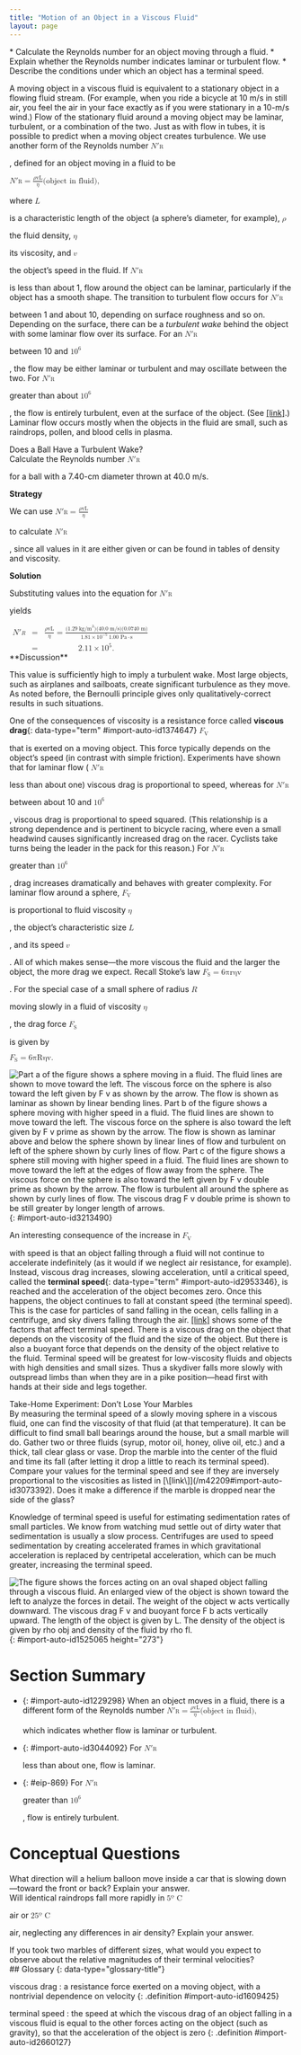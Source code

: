 ```yaml
---
title: "Motion of an Object in a Viscous Fluid"
layout: page
---
```



<div data-type="abstract" markdown="1">
* Calculate the Reynolds number for an object moving through a fluid.
* Explain whether the Reynolds number indicates laminar or turbulent flow.
* Describe the conditions under which an object has a terminal speed.

</div>

A moving object in a viscous fluid is equivalent to a stationary object in a flowing fluid stream. (For example, when you ride a bicycle at 10 m/s in still air, you feel the air in your face exactly as if you were stationary in a 10-m/s wind.) Flow of the stationary fluid around a moving object may be laminar, turbulent, or a combination of the two. Just as with flow in tubes, it is possible to predict when a moving object creates turbulence. We use another form of the Reynolds number <math xmlns="http://www.w3.org/1998/Math/MathML"><semantics><mrow><mrow><msubsup><mrow><mi>N</mi><mo>′</mo></mrow><mrow><mtext>R</mtext></mrow></msubsup></mrow><mrow /></mrow><annotation encoding="StarMath 5.0"> size 12{ { {N}} sup { ' } rSub { size 8{R} } } {}</annotation></semantics></math>

, defined for an object moving in a fluid to be

<div data-type="equation" class="equation" id="import-auto-id3230050">
<math xmlns="http://www.w3.org/1998/Math/MathML"><semantics><mrow><mrow><mrow><mrow><msubsup><mrow><mi>N</mi><mo>′</mo></mrow><mrow><mtext>R</mtext></mrow></msubsup><mo stretchy="false">=</mo><mfrac><mrow><mi>ρ</mi><mstyle fontstyle="italic"><mrow><mtext>vL</mtext></mrow></mstyle></mrow><mi>η</mi></mfrac></mrow></mrow><mtext>(object in fluid), </mtext></mrow><mrow /></mrow><annotation encoding="StarMath 5.0"> size 12{ { {N}} sup { ' } rSub { size 8{R} } = { {ρ ital "vL"} over {η} } } {}</annotation></semantics></math>
</div>

where <math xmlns="http://www.w3.org/1998/Math/MathML"><semantics><mrow><mrow><mi>L</mi></mrow><mrow /></mrow><annotation encoding="StarMath 5.0"> size 12{L} {}</annotation></semantics></math>

 is a characteristic length of the object (a sphere’s diameter, for example), <math xmlns="http://www.w3.org/1998/Math/MathML"><semantics><mrow><mrow><mi>ρ</mi></mrow><mrow /></mrow><annotation encoding="StarMath 5.0"> size 12{ρ} {}</annotation></semantics></math>

 the fluid density, <math xmlns="http://www.w3.org/1998/Math/MathML"><semantics><mrow><mrow><mi>η</mi></mrow><mrow /></mrow><annotation encoding="StarMath 5.0"> size 12{η} {}</annotation></semantics></math>

 its viscosity, and <math xmlns="http://www.w3.org/1998/Math/MathML"><semantics><mrow><mrow><mi>v</mi></mrow><mrow /></mrow><annotation encoding="StarMath 5.0"> size 12{v} {}</annotation></semantics></math>

 the object’s speed in the fluid. If <math xmlns="http://www.w3.org/1998/Math/MathML"><semantics><mrow><mrow><msubsup><mrow><mi>N</mi><mo>′</mo></mrow><mrow><mtext>R</mtext></mrow></msubsup></mrow><mrow /></mrow><annotation encoding="StarMath 5.0"> size 12{ { {N}} sup { ' } rSub { size 8{R} } } {}</annotation></semantics></math>

 is less than about 1, flow around the object can be laminar, particularly if the object has a smooth shape. The transition to turbulent flow occurs for <math xmlns="http://www.w3.org/1998/Math/MathML"><semantics><mrow><mrow><msubsup><mrow><mi>N</mi><mo>′</mo></mrow><mrow><mtext>R</mtext></mrow></msubsup></mrow><mrow /></mrow><annotation encoding="StarMath 5.0"> size 12{ { {N}} sup { ' } rSub { size 8{R} } } {}</annotation></semantics></math>

 between 1 and about 10, depending on surface roughness and so on. Depending on the surface, there can be a *turbulent wake* behind the object with some laminar flow over its surface. For an <math xmlns="http://www.w3.org/1998/Math/MathML"><semantics><mrow><mrow><msubsup><mrow><mi>N</mi><mo>′</mo></mrow><mrow><mtext>R</mtext></mrow></msubsup></mrow><mrow /></mrow><annotation encoding="StarMath 5.0"> size 12{ { {N}} sup { ' } rSub { size 8{R} } } {}</annotation></semantics></math>

 between 10 and <math xmlns="http://www.w3.org/1998/Math/MathML"><semantics><mrow><mrow><msup><mtext>10</mtext><mrow><mn>6</mn></mrow></msup></mrow><mrow /></mrow><annotation encoding="StarMath 5.0"> size 12{"10" rSup { size 8{6} } } {}</annotation></semantics></math>

, the flow may be either laminar or turbulent and may oscillate between the two. For <math xmlns="http://www.w3.org/1998/Math/MathML"><semantics><mrow><mrow><msubsup><mrow><mi>N</mi><mo>′</mo></mrow><mrow><mtext>R</mtext></mrow></msubsup></mrow><mrow /></mrow><annotation encoding="StarMath 5.0"> size 12{ { {N}} sup { ' } rSub { size 8{R} } } {}</annotation></semantics></math>

 greater than about <math xmlns="http://www.w3.org/1998/Math/MathML"><semantics><mrow><mrow><msup><mtext>10</mtext><mrow><mn>6</mn></mrow></msup></mrow><mrow /></mrow><annotation encoding="StarMath 5.0"> size 12{"10" rSup { size 8{6} } } {}</annotation></semantics></math>

, the flow is entirely turbulent, even at the surface of the object. (See [\[link\]](#import-auto-id3213490).) Laminar flow occurs mostly when the objects in the fluid are small, such as raindrops, pollen, and blood cells in plasma.

<div data-type="example" class="example" markdown="1">
<div data-type="title" class="title">
Does a Ball Have a Turbulent Wake?
</div>
Calculate the Reynolds number <math xmlns="http://www.w3.org/1998/Math/MathML"><semantics><mrow><mrow><msubsup><mrow><mi>N</mi><mo>′</mo></mrow><mrow><mtext>R</mtext></mrow></msubsup></mrow><mrow /></mrow><annotation encoding="StarMath 5.0"> size 12{ { {N}} sup { ' } rSub { size 8{R} } } {}</annotation></semantics></math>

 for a ball with a 7.40-cm diameter thrown at 40.0 m/s.

**Strategy**

We can use <math xmlns="http://www.w3.org/1998/Math/MathML"><semantics><mrow><mrow><mrow><msubsup><mrow><mi>N</mi><mo>′</mo></mrow><mrow><mtext>R</mtext></mrow></msubsup><mo stretchy="false">=</mo><mfrac><mrow><mi>ρ</mi><mstyle fontstyle="italic"><mrow><mtext>vL</mtext></mrow></mstyle></mrow><mi>η</mi></mfrac></mrow></mrow><mrow /></mrow><annotation encoding="StarMath 5.0"> size 12{ { {N}} sup { ' } rSub { size 8{R} } = { {ρ ital "vL"} over {η} } } {}</annotation></semantics></math>

 to calculate <math xmlns="http://www.w3.org/1998/Math/MathML"><semantics><mrow><mrow><msubsup><mrow><mi>N</mi><mo>′</mo></mrow><mrow><mtext>R</mtext></mrow></msubsup></mrow><mrow /></mrow><annotation encoding="StarMath 5.0"> size 12{ { {N}} sup { ' } rSub { size 8{R} } } {}</annotation></semantics></math>

, since all values in it are either given or can be found in tables of density and viscosity.

**Solution**

Substituting values into the equation for <math xmlns="http://www.w3.org/1998/Math/MathML"><semantics><mrow><mrow><msubsup><mrow><mi>N</mi><mo>′</mo></mrow><mrow><mtext>R</mtext></mrow></msubsup></mrow><mrow /></mrow><annotation encoding="StarMath 5.0"> size 12{ { {N}} sup { ' } rSub { size 8{R} } } {}</annotation></semantics></math>

 yields

<div data-type="equation" class="equation" id="import-auto-id694467">
<math xmlns="http://www.w3.org/1998/Math/MathML"><semantics><mrow><mrow><mtable columnalign="left"><mtr> <mtd> <msubsup><mrow><mi>N</mi><mo>′</mo></mrow><mrow><mi>R</mi></mrow></msubsup></mtd> <mtd><mo stretchy="false">=</mo></mtd> <mtd><mfrac><mrow><mi>ρ</mi><mstyle fontstyle="italic"><mrow><mtext>vL</mtext></mrow></mstyle></mrow><mi>η</mi></mfrac> <mo stretchy="false">=</mo><mfrac><mrow><mo stretchy="false">(</mo><mn>1</mn><mtext>.</mtext><mtext>29</mtext><mspace width="0.25em" /><msup><mtext> kg/m</mtext><mrow><mn>3</mn></mrow></msup> <mo stretchy="false">)</mo><mo stretchy="false">(</mo><mtext>40.0 m/s</mtext><mo stretchy="false">)</mo> <mo stretchy="false">(</mo><mtext>0.0740 m</mtext><mo stretchy="false">)</mo></mrow><mrow><mn>1.81</mn><mrow><mo stretchy="false">×</mo><msup><mtext>10</mtext><mrow><mrow><mo stretchy="false">−</mo><mn>5</mn></mrow></mrow></msup></mrow><mrow><mspace width="0.25em" /><mrow><mn>1.00 Pa</mn><mo stretchy="false">⋅</mo><mtext>s</mtext></mrow></mrow></mrow></mfrac></mtd> </mtr> <mtr> <mtd /> <mtd><mo stretchy="false">=</mo></mtd> <mtd><mn>2.11</mn><mo stretchy="false">×</mo> <msup><mtext>10</mtext> <mrow><mn>5</mn></mrow> </msup><mtext>.</mtext></mtd> </mtr></mtable><mrow /></mrow></mrow></semantics></math>
</div>
**Discussion**

This value is sufficiently high to imply a turbulent wake. Most large objects, such as airplanes and sailboats, create significant turbulence as they move. As noted before, the Bernoulli principle gives only qualitatively-correct results in such situations.

</div>

One of the consequences of viscosity is a resistance force called **viscous drag**{: data-type="term" #import-auto-id1374647} <math xmlns="http://www.w3.org/1998/Math/MathML"><semantics><mrow><mrow><msub><mi>F</mi><mrow><mtext>V</mtext></mrow></msub></mrow><mrow /></mrow><annotation encoding="StarMath 5.0"> size 12{F rSub { size 8{V} } } {}</annotation></semantics></math>

 that is exerted on a moving object. This force typically depends on the object’s speed (in contrast with simple friction). Experiments have shown that for laminar flow ( <math xmlns="http://www.w3.org/1998/Math/MathML"><semantics><mrow><mrow><msubsup><mrow><mi>N</mi><mo>′</mo></mrow><mrow><mtext>R</mtext></mrow></msubsup></mrow></mrow><annotation encoding="StarMath 5.0"> size 12{ { {N}} sup { ' } rSub { size 8{R} } } {}</annotation></semantics></math>

 less than about one) viscous drag is proportional to speed, whereas for <math xmlns="http://www.w3.org/1998/Math/MathML"><semantics><mrow><mrow><msubsup><mrow><mi>N</mi><mo>′</mo></mrow><mrow><mtext>R</mtext></mrow></msubsup></mrow><mrow /></mrow><annotation encoding="StarMath 5.0"> size 12{ { {N}} sup { ' } rSub { size 8{R} } } {}</annotation></semantics></math>

 between about 10 and <math xmlns="http://www.w3.org/1998/Math/MathML"><semantics><mrow><mrow><msup><mtext>10</mtext><mrow><mn>6</mn></mrow></msup></mrow><mrow /></mrow><annotation encoding="StarMath 5.0"> size 12{"10" rSup { size 8{6} } } {}</annotation></semantics></math>

, viscous drag is proportional to speed squared. (This relationship is a strong dependence and is pertinent to bicycle racing, where even a small headwind causes significantly increased drag on the racer. Cyclists take turns being the leader in the pack for this reason.) For <math xmlns="http://www.w3.org/1998/Math/MathML"><semantics><mrow><mrow><msubsup><mrow><mi>N</mi><mo>′</mo></mrow><mrow><mtext>R</mtext></mrow></msubsup></mrow><mrow /></mrow><annotation encoding="StarMath 5.0"> size 12{ { {N}} sup { ' } rSub { size 8{R} } } {}</annotation></semantics></math>

 greater than <math xmlns="http://www.w3.org/1998/Math/MathML"><semantics><mrow><mrow><msup><mtext>10</mtext><mrow><mn>6</mn></mrow></msup></mrow><mrow /></mrow><annotation encoding="StarMath 5.0"> size 12{"10" rSup { size 8{6} } } {}</annotation></semantics></math>

, drag increases dramatically and behaves with greater complexity. For laminar flow around a sphere, <math xmlns="http://www.w3.org/1998/Math/MathML"><semantics><mrow><mrow><msub><mi>F</mi><mrow><mtext>V</mtext></mrow></msub></mrow><mrow /></mrow><annotation encoding="StarMath 5.0"> size 12{F rSub { size 8{V} } } {}</annotation></semantics></math>

 is proportional to fluid viscosity <math xmlns="http://www.w3.org/1998/Math/MathML"><semantics><mrow><mrow><mi>η</mi></mrow><mrow /></mrow><annotation encoding="StarMath 5.0"> size 12{η} {}</annotation></semantics></math>

, the object’s characteristic size <math xmlns="http://www.w3.org/1998/Math/MathML"><semantics><mrow><mrow><mi>L</mi></mrow><mrow /></mrow><annotation encoding="StarMath 5.0"> size 12{L} {}</annotation></semantics></math>

, and its speed <math xmlns="http://www.w3.org/1998/Math/MathML"><semantics><mrow><mrow><mi>v</mi></mrow><mrow /></mrow><annotation encoding="StarMath 5.0"> size 12{v} {}</annotation></semantics></math>

. All of which makes sense—the more viscous the fluid and the larger the object, the more drag we expect. Recall Stoke’s law <math xmlns="http://www.w3.org/1998/Math/MathML"><semantics><mrow><mrow><mrow><msub><mi>F</mi><mrow><mtext>S</mtext></mrow></msub><mo stretchy="false">=</mo><mrow><mn>6</mn><mi fontstyle="italic">πrηv</mi></mrow></mrow></mrow><mrow /></mrow><annotation encoding="StarMath 5.0"> size 12{F rSub { size 8{S} } =6πrηv} {}</annotation></semantics></math>

. For the special case of a small sphere of radius <math xmlns="http://www.w3.org/1998/Math/MathML"><semantics><mrow><mrow><mi>R</mi></mrow><mrow /></mrow><annotation encoding="StarMath 5.0"> size 12{R} {}</annotation></semantics></math>

 moving slowly in a fluid of viscosity <math xmlns="http://www.w3.org/1998/Math/MathML"><semantics><mrow><mrow><mi>η</mi></mrow><mrow /></mrow><annotation encoding="StarMath 5.0"> size 12{η} {}</annotation></semantics></math>

, the drag force <math xmlns="http://www.w3.org/1998/Math/MathML"><semantics><mrow><mrow><msub><mi>F</mi><mrow><mtext>S</mtext></mrow></msub></mrow><mrow /></mrow><annotation encoding="StarMath 5.0"> size 12{F rSub { size 8{S} } } {}</annotation></semantics></math>

 is given by

<div data-type="equation" class="equation" id="import-auto-id1506814">
<math xmlns="http://www.w3.org/1998/Math/MathML"><semantics><mrow><mrow><mrow><mrow><msub><mi>F</mi><mrow><mtext>S</mtext></mrow></msub><mo stretchy="false">=</mo><mrow><mn>6</mn><mi fontstyle="italic">πRηv</mi></mrow></mrow></mrow><mtext>.</mtext></mrow><mrow /></mrow><annotation encoding="StarMath 5.0"> size 12{F rSub { size 8{S} } =6πRηv} {}</annotation></semantics></math>
</div>

![Part a of the figure shows a sphere moving in a fluid. The fluid lines are shown to move toward the left. The viscous force on the sphere is also toward the left given by F v as shown by the arrow. The flow is shown as laminar as shown by linear bending lines. Part b of the figure shows a sphere moving with higher speed in a fluid. The fluid lines are shown to move toward the left. The viscous force on the sphere is also toward the left given by F v prime as shown by the arrow. The flow is shown as laminar above and below the sphere shown by linear lines of flow and turbulent on left of the sphere shown by curly lines of flow. Part c of the figure shows a sphere still moving with higher speed in a fluid. The fluid lines are shown to move toward the left at the edges of flow away from the sphere. The viscous force on the sphere is also toward the left given by F v double prime as shown by the arrow. The flow is turbulent all around the sphere as shown by curly lines of flow. The viscous drag F v double prime is shown to be still greater by longer length of arrows.](../resources/Figure_13_06_01.jpg "(a) Motion of this sphere to the right is equivalent to fluid flow to the left. Here the flow is laminar with N&#x2032;R size 12{ { {N}} sup { ' } rSub { size 8{R} } } {} less than 1. There is a force, called viscous drag FV size 12{F rSub { size 8{V} } } {}, to the left on the ball due to the fluid&#x2019;s viscosity. (b) At a higher speed, the flow becomes partially turbulent, creating a wake starting where the flow lines separate from the surface. Pressure in the wake is less than in front of the sphere, because fluid speed is less, creating a net force to the left F&#x2032;V size 12{ { {F}} sup { ' } rSub { size 8{V} } } {} that is significantly greater than for laminar flow. Here N&#x2032;R size 12{ { {N}} sup { ' } rSub { size 8{R} } } {} is greater than 10. (c) At much higher speeds, where N&#x2032;R size 12{ { {N}} sup { ' } rSub { size 8{R} } } {} is greater than 106 size 12{&quot;10&quot; rSup { size 8{6} } } {}, flow becomes turbulent everywhere on the surface and behind the sphere. Drag increases dramatically."){: #import-auto-id3213490}

An interesting consequence of the increase in <math xmlns="http://www.w3.org/1998/Math/MathML"><semantics><mrow><mrow><msub><mi>F</mi><mrow><mtext>V</mtext></mrow></msub></mrow><mrow /></mrow><annotation encoding="StarMath 5.0"> size 12{F rSub { size 8{V} } } {}</annotation></semantics></math>

 with speed is that an object falling through a fluid will not continue to accelerate indefinitely (as it would if we neglect air resistance, for example). Instead, viscous drag increases, slowing acceleration, until a critical speed, called the **terminal speed**{: data-type="term" #import-auto-id2953346}, is reached and the acceleration of the object becomes zero. Once this happens, the object continues to fall at constant speed (the terminal speed). This is the case for particles of sand falling in the ocean, cells falling in a centrifuge, and sky divers falling through the air. [\[link\]](#import-auto-id1525065) shows some of the factors that affect terminal speed. There is a viscous drag on the object that depends on the viscosity of the fluid and the size of the object. But there is also a buoyant force that depends on the density of the object relative to the fluid. Terminal speed will be greatest for low-viscosity fluids and objects with high densities and small sizes. Thus a skydiver falls more slowly with outspread limbs than when they are in a pike position—head first with hands at their side and legs together.

<div data-type="note" class="note" data-has-label="true" data-label="" markdown="1">
<div data-type="title" class="title">
Take-Home Experiment: Don’t Lose Your Marbles
</div>
By measuring the terminal speed of a slowly moving sphere in a viscous fluid, one can find the viscosity of that fluid (at that temperature). It can be difficult to find small ball bearings around the house, but a small marble will do. Gather two or three fluids (syrup, motor oil, honey, olive oil, etc.) and a thick, tall clear glass or vase. Drop the marble into the center of the fluid and time its fall (after letting it drop a little to reach its terminal speed). Compare your values for the terminal speed and see if they are inversely proportional to the viscosities as listed in [\[link\]](/m42209#import-auto-id3073392). Does it make a difference if the marble is dropped near the side of the glass?

</div>

Knowledge of terminal speed is useful for estimating sedimentation rates of small particles. We know from watching mud settle out of dirty water that sedimentation is usually a slow process. Centrifuges are used to speed sedimentation by creating accelerated frames in which gravitational acceleration is replaced by centripetal acceleration, which can be much greater, increasing the terminal speed.

 ![The figure shows the forces acting on an oval shaped object falling through a viscous fluid. An enlarged view of the object is shown toward the left to analyze the forces in detail. The weight of the object w acts vertically downward. The viscous drag F v and buoyant force F b acts vertically upward. The length of the object is given by L. The density of the object is given by rho obj and density of the fluid by rho fl.](../resources/Figure_13_06_02.jpg "There are three forces acting on an object falling through a viscous fluid: its weight w size 12{w} {}, the viscous drag FV size 12{F rSub { size 8{V} } } {}, and the buoyant force FB size 12{F rSub { size 8{B} } } {}."){: #import-auto-id1525065 height="273"}

# Section Summary

* {: #import-auto-id1229298} When an object moves in a fluid, there is a different form of the Reynolds number
  <math xmlns="http://www.w3.org/1998/Math/MathML"><semantics><mrow><mrow><mrow><mrow><msubsup><mrow><mi>N</mi><mo>′</mo></mrow><mrow><mtext>R</mtext></mrow></msubsup><mo stretchy="false">=</mo><mfrac><mrow><mi>ρ</mi><mstyle fontstyle="italic"><mrow><mtext>vL</mtext></mrow></mstyle></mrow><mi>η</mi></mfrac></mrow></mrow><mtext>(object in fluid),</mtext></mrow><mrow /></mrow><annotation encoding="StarMath 5.0"> size 12{ { {N}} sup { ' } rSub { size 8{R} } = { {ρ ital "vL"} over {η} } } {}</annotation></semantics></math>
  
  which indicates whether flow is laminar or turbulent.
* {: #import-auto-id3044092} For
  <math xmlns="http://www.w3.org/1998/Math/MathML"><semantics><mrow><mrow><msubsup><mrow><mi>N</mi><mo>′</mo></mrow><mrow><mtext>R</mtext></mrow></msubsup></mrow><mrow /></mrow><annotation encoding="StarMath 5.0"> size 12{ { {N}} sup { ' } rSub { size 8{R} } } {}</annotation></semantics></math>
  
  less than about one, flow is laminar.
* {: #eip-869} For
  <math xmlns="http://www.w3.org/1998/Math/MathML"><semantics><mrow><mrow><msubsup><mrow><mi>N</mi><mo>′</mo></mrow><mrow><mtext>R</mtext></mrow></msubsup></mrow><mrow /></mrow><annotation encoding="StarMath 5.0"> size 12{ { {N}} sup { ' } rSub { size 8{R} } } {}</annotation></semantics></math>
  
  greater than
  <math xmlns="http://www.w3.org/1998/Math/MathML"><semantics><mrow><mrow><msup><mtext>10</mtext><mrow><mn>6</mn></mrow></msup></mrow><mrow /></mrow><annotation encoding="StarMath 5.0"> size 12{"10" rSup { size 8{6} } } {}</annotation></semantics></math>
  
  , flow is entirely turbulent.

# Conceptual Questions

<div data-type="exercise" class="exercise" data-element-type="conceptual-questions">
<div data-type="problem" class="problem" markdown="1">
What direction will a helium balloon move inside a car that is slowing down—toward the front or back? Explain your answer.

</div>
</div>

<div data-type="exercise" class="exercise" data-element-type="conceptual-questions">
<div data-type="problem" class="problem" markdown="1">
Will identical raindrops fall more rapidly in <math xmlns="http://www.w3.org/1998/Math/MathML"><semantics><mrow><mrow><mrow><mn>5º C</mn><mrow /></mrow></mrow><mrow /></mrow><annotation encoding="StarMath 5.0"> size 12{5 rSup { size 12{ circ } } C} {}</annotation></semantics></math>

 air or <math xmlns="http://www.w3.org/1998/Math/MathML"><semantics><mrow><mrow><mrow><mtext>25º C</mtext><mrow /></mrow></mrow><mrow /></mrow><annotation encoding="StarMath 5.0"> size 12{"25" rSup { size 12{ circ } } C} {}</annotation></semantics></math>

 air, neglecting any differences in air density? Explain your answer.

</div>
</div>

<div data-type="exercise" class="exercise" data-element-type="conceptual-questions">
<div data-type="problem" class="problem" markdown="1">
If you took two marbles of different sizes, what would you expect to observe about the relative magnitudes of their terminal velocities?

</div>
</div>

<div data-type="glossary" markdown="1">
## Glossary
{: data-type="glossary-title"}

viscous drag
: a resistance force exerted on a moving object, with a nontrivial dependence on velocity
{: .definition #import-auto-id1609425}

terminal speed
: the speed at which the viscous drag of an object falling in a viscous fluid is equal to the other forces acting on the object (such as gravity), so that the acceleration of the object is zero
{: .definition #import-auto-id2660127}

</div>

